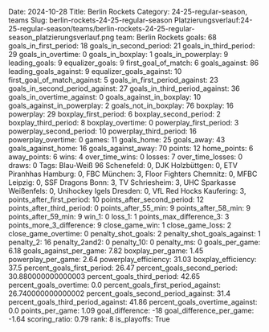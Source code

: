 Date: 2024-10-28
Title: Berlin Rockets
Category: 24-25-regular-season, teams
Slug: berlin-rockets-24-25-regular-season
Platzierungsverlauf:24-25-regular-season/teams/berlin-rockets-24-25-regular-season_platzierungsverlauf.png
team: Berlin Rockets
goals: 68
goals_in_first_period: 18
goals_in_second_period: 21
goals_in_third_period: 29
goals_in_overtime: 0
goals_in_boxplay: 1
goals_in_powerplay: 9
leading_goals: 9
equalizer_goals: 9
first_goal_of_match: 6
goals_against: 86
leading_goals_against: 9
equalizer_goals_against: 10
first_goal_of_match_against: 5
goals_in_first_period_against: 23
goals_in_second_period_against: 27
goals_in_third_period_against: 36
goals_in_overtime_against: 0
goals_against_in_boxplay: 10
goals_against_in_powerplay: 2
goals_not_in_boxplay: 76
boxplay: 16
powerplay: 29
boxplay_first_period: 6
boxplay_second_period: 2
boxplay_third_period: 8
boxplay_overtime: 0
powerplay_first_period: 3
powerplay_second_period: 10
powerplay_third_period: 16
powerplay_overtime: 0
games: 11
goals_home: 25
goals_away: 43
goals_against_home: 16
goals_against_away: 70
points: 12
home_points: 6
away_points: 6
wins: 4
over_time_wins: 0
losses: 7
over_time_losses: 0
draws: 0
Tags:  Blau-Weiß 96 Schenefeld: 0,  DJK Holzbüttgen: 0,  ETV Piranhhas Hamburg: 0,  FBC München: 3,  Floor Fighters Chemnitz: 0,  MFBC Leipzig: 0,  SSF Dragons Bonn: 3,  TV Schriesheim: 3,  UHC Sparkasse Weißenfels: 0,  Unihockey Igels Dresden: 0,  VfL Red Hocks Kaufering: 3,
points_after_first_period: 10
points_after_second_period: 12
points_after_third_period: 0
points_after_55_min: 9
points_after_58_min: 9
points_after_59_min: 9
win_1: 0
loss_1: 1
points_max_difference_3: 3
points_more_3_difference: 9
close_game_win: 1
close_game_loss: 2
close_game_overtime: 0
penalty_shot_goals: 2
penalty_shot_goals_against: 1
penalty_2: 16
penalty_2and2: 0
penalty_10: 0
penalty_ms: 0
goals_per_game: 6.18
goals_against_per_game: 7.82
boxplay_per_game: 1.45
powerplay_per_game: 2.64
powerplay_efficiency: 31.03
boxplay_efficiency: 37.5
percent_goals_first_period: 26.47
percent_goals_second_period: 30.880000000000003
percent_goals_third_period: 42.65
percent_goals_overtime: 0.0
percent_goals_first_period_against: 26.740000000000002
percent_goals_second_period_against: 31.4
percent_goals_third_period_against: 41.86
percent_goals_overtime_against: 0.0
points_per_game: 1.09
goal_difference: -18
goal_difference_per_game: -1.64
scoring_ratio: 0.79
rank: 8
is_playoffs: True
